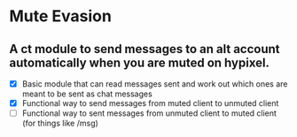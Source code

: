 # Mute Evasion
## A ct module to send messages to an alt account automatically when you are muted on hypixel.

- [x] Basic module that can read messages sent and work out which ones are meant to be sent as chat messages
- [x] Functional way to send messages from muted client to unmuted client
- [ ] Functional way to sent messages from unmuted client to muted client (for things like /msg)